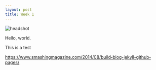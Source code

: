 ```yaml
---
layout: post
title: Week 1
---
```

![headshot](https://avatars2.githubusercontent.com/u/12532488?s=400&u=8126106b9eec2022947a99c49fed90fbafc06f21&v=4)

Hello, world.

This is a test

https://www.smashingmagazine.com/2014/08/build-blog-jekyll-github-pages/
